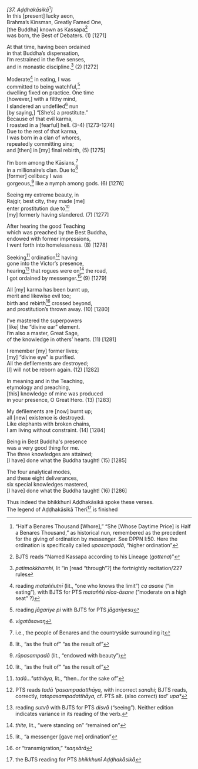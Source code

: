 *\[37. Aḍḍhakāsikā*[^1]*\]*  
In this \[present\] lucky aeon,  
Brahma’s Kinsman, Greatly Famed One,  
\[the Buddha\] known as Kassapa[^2]  
was born, the Best of Debaters. (1) \[1271\]

At that time, having been ordained  
in that Buddha’s dispensation,  
I’m restrained in the five senses,  
and in monastic discipline.[^3] (2) \[1272\]

Moderate[^4] in eating, I was  
committed to being watchful,[^5]  
dwelling fixed on practice. One time  
\[however,\] with a filthy mind,  
I slandered an undefiled[^6] nun  
\[by saying,\] “\[She’s\] a prostitute.”  
Because of that evil karma,  
I roasted in a \[fearful\] hell. (3-4) \[1273-1274\]  
Due to the rest of that karma,  
I was born in a clan of whores,  
repeatedly committing sins;  
and \[then\] in \[my\] final rebirth, (5) \[1275\]

I’m born among the Kāsians,[^7]  
in a millionaire’s clan. Due to[^8]  
\[former\] celibacy I was  
gorgeous,[^9] like a nymph among gods. (6) \[1276\]

Seeing my extreme beauty, in  
Rajgir, best city, they made \[me\]  
enter prostitution due to[^10]  
\[my\] formerly having slandered. (7) \[1277\]

After hearing the good Teaching  
which was preached by the Best Buddha,  
endowed with former impressions,  
I went forth into homelessness. (8) \[1278\]

Seeking[^11] ordination[^12] having  
gone into the Victor’s presence,  
hearing[^13] that rogues were on[^14] the road,  
I got ordained by messenger.[^15] (9) \[1279\]

All \[my\] karma has been burnt up,  
merit and likewise evil too;  
birth and rebirth[^16] crossed beyond,  
and prostitution’s thrown away. (10) \[1280\]

I’ve mastered the superpowers  
\[like\] the “divine ear” element.  
I’m also a master, Great Sage,  
of the knowledge in others’ hearts. (11) \[1281\]

I remember \[my\] former lives;  
\[my\] “divine eye” is purified.  
All the defilements are destroyed;  
\[I\] will not be reborn again. (12) \[1282\]

In meaning and in the Teaching,  
etymology and preaching,  
\[this\] knowledge of mine was produced  
in your presence, O Great Hero. (13) \[1283\]

My defilements are \[now\] burnt up;  
all \[new\] existence is destroyed.  
Like elephants with broken chains,  
I am living without constraint. (14) \[1284\]

Being in Best Buddha's presence  
was a very good thing for me.  
The three knowledges are attained;  
\[I have\] done what the Buddha taught! (15) \[1285\]

The four analytical modes,  
and these eight deliverances,  
six special knowledges mastered,  
\[I have\] done what the Buddha taught! (16) \[1286\]

Thus indeed the bhikkhunī Aḍḍhakāsikā spoke these verses.  
The legend of Aḍḍhakāsikā Therī[^17] is finished  
[^1]: “Half a Benares Thousand \[Whore\],” “She \[Whose Daytime Price\]
    is Half a Benares Thousand,” as historical nun, remembered as the
    precedent for the giving of ordination by messenger. See DPPN I:50.
    Here the ordination is specifically called *upasampadā*, “higher
    ordination”  
[^2]: BJTS reads “Named Kassapa according to his Lineage (*gottena*)”  
[^3]: *patimokkhamhi,* lit “in \[read “through”?\] the fortnightly
    recitation/227 rules  
[^4]: reading *mataññutnī* (lit., “one who knows the limit”) *ca asane*
    (“in eating”)*,* with BJTS for PTS *mataññū nīca-āsane* (”moderate
    on a high seat” ?)  
[^5]: reading *jāgariye pi* with BJTS for PTS *jāgariyesu*  
[^6]: *vigatāsavaŋ*  
[^7]: i.e., the people of Benares and the countryside surrounding it  
[^8]: lit., “as the fruit of” “as the result of”  
[^9]: *rūpasampadā* (lit., “endowed with beauty”)  
[^10]: lit., “as the fruit of” “as the result of”  
[^11]: *tadā...°atthāya,* lit., “then...for the sake of”  
[^12]: PTS reads *tadā ‘pasampadatthāya,* with incorrect *sandhi*; BJTS
    reads, correctly, *tatopasampadatthāya,* cf. PTS alt. (also correct)
    *tad’ upa°*  
[^13]: reading *sutvā* with BJTS for PTS *disvā* (“seeing”). Neither
    edition indicates variance in its reading of the verb.  
[^14]: *ṭhite,* lit., “were standing on” “remained on”  
[^15]: lit., “a messenger \[gave me\] ordination”  
[^16]: or “transmigration,” *°saŋsārā*  
[^17]: the BJTS reading for PTS *bhikkhunī Aḍḍhakāsikā*
